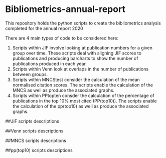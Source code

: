 # Bibliometrics-annual-report
This repository holds the python scripts to create the bibliometrics analysis completed for the annual report 2020 

There are 4 main types of code to be considered here:

1) Scripts within JIF involve looking at publication numbers for a given group over time. These scripts deal with aligning JIF scores to publications and producing barcharts to show the number of publications produced in each year. 
2) Scripts within Venn look at overlaps in the number of publications between groups. 
3) Scripts within MNCStest consider the calculation of the mean normalised citation scores. The scripts enable the calculation of the MNCS as well as produce the associated graphs.  
4) Scripts within PPtopten consder the calculation of the percentage of publications in the top 10% most cited (PP(top10)). The scripts enable the calculation of the pp(top10) as well as produce the associated graphs. 

##JIF scripts descriptions


##Venn scripts descriptions 


##MNCS scripts descriptions 


##pp(top10) scripts descriptions 

